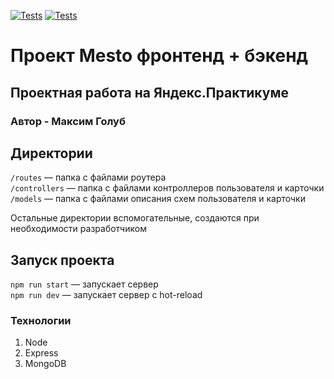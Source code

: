 [![Tests](https://github.com/maxFlying/express-mesto-gha/actions/workflows/tests-13-sprint.yml/badge.svg)](https://github.com/maxFlying/express-mesto-gha/actions/workflows/tests-13-sprint.yml) [![Tests](https://github.com/maxFlying/express-mesto-gha/actions/workflows/tests-14-sprint.yml/badge.svg)](https://github.com/maxFlying/express-mesto-gha/actions/workflows/tests-14-sprint.yml)

# Проект Mesto фронтенд + бэкенд
## Проектная работа на Яндекс.Практикуме
### Автор - Максим Голуб

## Директории

`/routes` — папка с файлами роутера  
`/controllers` — папка с файлами контроллеров пользователя и карточки   
`/models` — папка с файлами описания схем пользователя и карточки  
  
Остальные директории вспомогательные, создаются при необходимости разработчиком

## Запуск проекта

`npm run start` — запускает сервер   
`npm run dev` — запускает сервер с hot-reload

### Технологии

1. Node
2. Express
3. MongoDB

